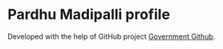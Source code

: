 # Pardhu Madipalli profile

Developed with the help of GitHub project [Government Github](https://government.github.com/).